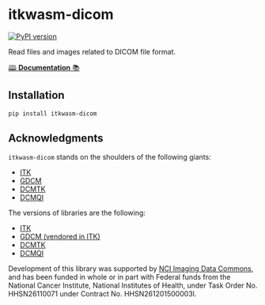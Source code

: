 # itkwasm-dicom

[![PyPI version](https://badge.fury.io/py/itkwasm-dicom.svg)](https://badge.fury.io/py/itkwasm-dicom)

Read files and images related to DICOM file format.

[🕮 **Documentation** 📚](https://itk-wasm-dicom-python-docs.on.fleek.co/)


## Installation

```sh
pip install itkwasm-dicom
```

## Acknowledgments

`itkwasm-dicom` stands on the shoulders of the following giants:

- [ITK](https://docs.itk.org/)
- [GDCM](https://sourceforge.net/projects/gdcm/)
- [DCMTK](https://dicom.offis.de/dcmtk.php.en)
- [DCMQI](https://github.com/QIICR/dcmqi)

The versions of libraries are the following:

- [ITK](https://github.com/InsightSoftwareConsortium/ITK-Wasm/blob/main/itk_wasm_env.bash#L18-L19)
- [GDCM (vendored in
  ITK)](https://github.com/InsightSoftwareConsortium/ITK-Wasm/blob/main/itk_wasm_env.bash#L18-L19)
- [DCMTK](https://github.com/InsightSoftwareConsortium/ITK-Wasm/blob/main/itk_wasm_env.bash#L15-L16)
- [DCMQI](https://github.com/InsightSoftwareConsortium/ITK-Wasm/blob/main/packages/dicom/dcmtk/CMakeLists.txt#L16-L17)

Development of this library was supported by [NCI Imaging Data Commons](https://imaging.datacommons.cancer.gov/), and has been funded in whole or in part with Federal funds from the National Cancer Institute, National Institutes of Health, under Task Order No. HHSN26110071 under Contract No. HHSN261201500003l.
